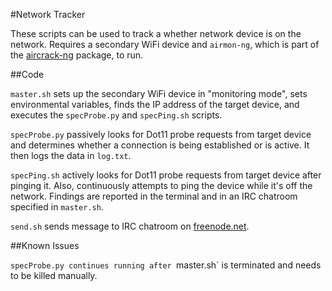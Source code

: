 #Network Tracker

These scripts can be used to track a whether network device is on the network. Requires a secondary WiFi device and `airmon-ng`, which is part of the [aircrack-ng](https://github.com/aircrack-ng/aircrack-ng) package, to run.

##Code

`master.sh` sets up the secondary WiFi device in "monitoring mode", sets environmental variables, finds the IP address of the target device, and executes the `specProbe.py` and `specPing.sh` scripts.

`specProbe.py` passively looks for Dot11 probe requests from target device and determines whether a connection is being established or is active. It then logs the data in `log.txt`.

`specPing.sh` actively looks for Dot11 probe requests from target device after pinging it. Also, continuously attempts to ping the device while it's off the network. Findings are reported in the terminal and in an IRC chatroom specified in `master.sh`.

`send.sh` sends message to IRC chatroom on [freenode.net](freenode.net).

##Known Issues

`specProbe.py continues running after `master.sh` is terminated and needs to be killed manually.
